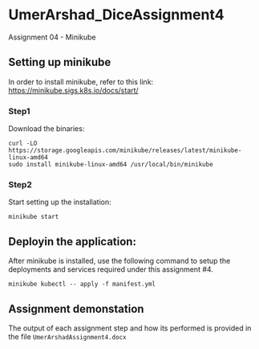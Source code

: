 # UmerArshad_DiceAssignment4
Assignment 04 - Minikube

## Setting up minikube
In order to install minikube, refer to this link: https://minikube.sigs.k8s.io/docs/start/

### Step1
Download the binaries:
```
curl -LO https://storage.googleapis.com/minikube/releases/latest/minikube-linux-amd64
sudo install minikube-linux-amd64 /usr/local/bin/minikube
```

### Step2
Start setting up the installation:
```
minikube start
```

## Deployin the application:
After minikube is installed, use the following command to setup the deployments and services required under this assignment #4.
```
minikube kubectl -- apply -f manifest.yml 
```

## Assignment demonstation
The output of each assignment step and how its performed is provided in the file `UmerArshadAssignment4.docx`

